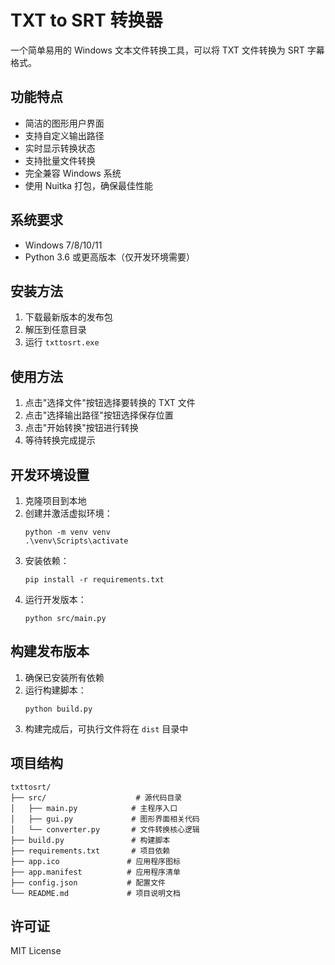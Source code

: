 # TXT to SRT 转换器

一个简单易用的 Windows 文本文件转换工具，可以将 TXT 文件转换为 SRT 字幕格式。

## 功能特点

- 简洁的图形用户界面
- 支持自定义输出路径
- 实时显示转换状态
- 支持批量文件转换
- 完全兼容 Windows 系统
- 使用 Nuitka 打包，确保最佳性能

## 系统要求

- Windows 7/8/10/11
- Python 3.6 或更高版本（仅开发环境需要）

## 安装方法

1. 下载最新版本的发布包
2. 解压到任意目录
3. 运行 `txttosrt.exe`

## 使用方法

1. 点击"选择文件"按钮选择要转换的 TXT 文件
2. 点击"选择输出路径"按钮选择保存位置
3. 点击"开始转换"按钮进行转换
4. 等待转换完成提示

## 开发环境设置

1. 克隆项目到本地
2. 创建并激活虚拟环境：
   ```
   python -m venv venv
   .\venv\Scripts\activate
   ```
3. 安装依赖：
   ```
   pip install -r requirements.txt
   ```
4. 运行开发版本：
   ```
   python src/main.py
   ```

## 构建发布版本

1. 确保已安装所有依赖
2. 运行构建脚本：
   ```
   python build.py
   ```
3. 构建完成后，可执行文件将在 `dist` 目录中

## 项目结构

```
txttosrt/
├── src/                    # 源代码目录
│   ├── main.py            # 主程序入口
│   ├── gui.py             # 图形界面相关代码
│   └── converter.py       # 文件转换核心逻辑
├── build.py               # 构建脚本
├── requirements.txt       # 项目依赖
├── app.ico               # 应用程序图标
├── app.manifest          # 应用程序清单
├── config.json           # 配置文件
└── README.md             # 项目说明文档
```

## 许可证

MIT License 